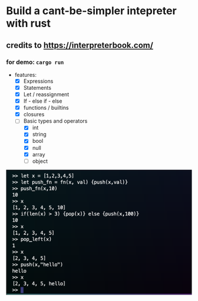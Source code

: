 # Build a cant-be-simpler intepreter with rust

## credits to https://interpreterbook.com/

### for demo: `cargo run`

- features:
  - [x] Expressions
  - [x] Statements
  - [x] Let / reassignment
  - [x] If - else if - else
  - [x] functions / builtins
  - [x] closures
  - [ ] Basic types and operators
    - [x] int
    - [x] string
    - [x] bool
    - [x] null
    - [x] array
    - [ ] object

![alt text](image.png)

